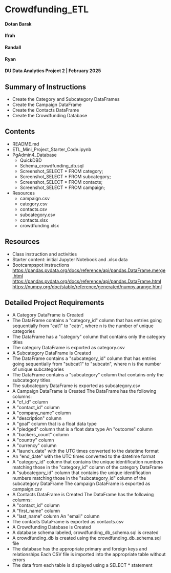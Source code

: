 # Crowdfunding_ETL
#### Dotan Barak 
#### Ifrah
#### Randall
#### Ryan
#### DU Data Analytics Project 2 | February 2025

## Summary of Instructions
* Create the Category and Subcategory DataFrames
* Create the Campaign DataFrame
* Create the Contacts DataFrame
* Create the Crowdfunding Database

## Contents
* README.md
* ETL_Mini_Project_Starter_Code.ipynb
* PgAdmin4_Database
    * QuickDBD
    * Schema_crowdfunding_db.sql
    * Screenshot_SELECT * FROM category;
    * Screenshot_SELECT * FROM subcategory;
    * Screenshot_SELECT * FROM contacts;
    * Screenshot_SELECT * FROM campaign;
* Resources
    * campaign.csv
    * category.csv
    * contacts.csv
    * subcategory.csv
    * contacts.xlsx
    * crowdfunding.xlsx

## Resources
* Class instruction and activities
* Starter content: initial Jupyter Notebook and .xlsx data
* Bootcampspot instructions
https://pandas.pydata.org/docs/reference/api/pandas.DataFrame.merge.html
https://pandas.pydata.org/docs/reference/api/pandas.DataFrame.html
https://numpy.org/doc/stable/reference/generated/numpy.arange.html



## Detailed Project Requirements
* A Category DataFrame is Created 
* The DataFrame contains a "category_id" column that has entries going sequentially from "cat1" to "catn", where n is the number of unique categories 
* The DataFrame has a "category" column that contains only the category titles 
* The category DataFrame is exported as category.csv 
* A Subcategory DataFrame is Created 
* The DataFrame contains a "subcategory_id" column that has entries going sequentially from "subcat1" to "subcatn", where n is the number of unique subcategories 
* The DataFrame contains a "subcategory" column that contains only the subcategory titles 
* The subcategory DataFrame is exported as subcategory.csv 
* A Campaign DataFrame is Created 
The DataFrame has the following columns: 
* A "cf_id" column
* A "contact_id" column
* A "company_name" column
* A "description" column
* A "goal" column that is a float data type
* A "pledged" column that is a float data type
An "outcome" column
* A "backers_count" column
* A "country" column
* A "currency" column
* A "launch_date" with the UTC times converted to the datetime format
* An "end_date" with the UTC times converted to the datetime format
* A "category_id" column that contains the unique identification numbers matching those in the "category_id" column of the category DataFrame
* A "subcategory_id" column that contains the unique identification numbers matching those in the "subcategory_id" column of the subcategory DataFrame
The campaign DataFrame is exported as campaign.csv 
* A Contacts DataFrame is Created 
The DataFrame has the following columns: 
* A "contact_id" column
* A "first_name" column
* A "last_name" column
An "email" column
* The contacts DataFrame is exported as contacts.csv 
* A Crowdfunding Database is Created 
* A database schema labeled, crowdfunding_db_schema.sql is created 
* A crowdfunding_db is created using the crowdfunding_db_schema.sql file 
* The database has the appropriate primary and foreign keys and relationships 
Each CSV file is imported into the appropriate table without errors 
* The data from each table is displayed using a SELECT * statement 



